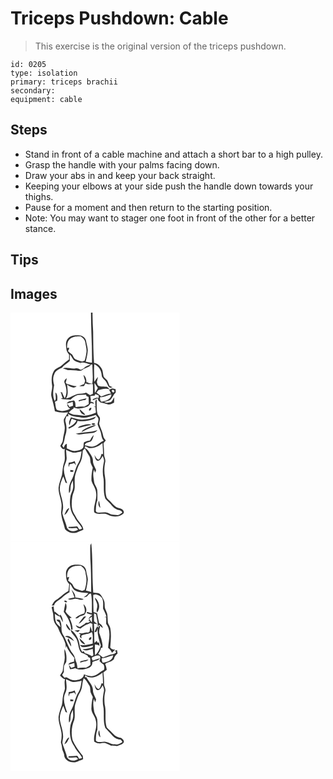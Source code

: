 # Triceps Pushdown: Cable
> This exercise is the original version of the triceps pushdown.

``` 
id: 0205 
type: isolation 
primary: triceps brachii 
secondary:  
equipment: cable 
``` 

## Steps

 - Stand in front of a cable machine and attach a short bar to a high pulley.
 - Grasp the handle with your palms facing down.
 - Draw your abs in and keep your back straight.
 - Keeping your elbows at your side push the handle down towards your thighs.
 - Pause for a moment and then return to the starting position.
 - Note: You may want to stager one foot in front of the other for a better stance.

## Tips


## Images

<svg width="203pt" height="275pt" viewBox="0 0 203 275" xmlns="http://www.w3.org/2000/svg">
  <g fill="#FFF">
    <path d="M0 0h96.56c0 20.04 1.58 40.05 1.19 60.1-2.51-.27-5-.69-7.47-1.2 1.16-4.56 2.23-9.18 2.5-13.89-.22-3.75-1.5-7.33-2.09-11.02-.59-3.66-4.06-6.4-7.67-6.62-4.82-.49-10.58-.44-13.96 3.62-3.38 3.51-2.58 8.74-1.96 13.12.19 2.45 1.87 4.35 3.23 6.25-.05 1.98-.09 3.96-.11 5.94-3.11 2.14-5.89 4.7-8.8 7.1-2.88 2.54-7.11 3.28-9.3 6.62-3.14 5.05-3.13 11.29-2.23 16.98.8 4.78-2.08 9.45-.64 14.17 1.5 5.67 3.06 11.33 4.02 17.13 5.16 1.62 10.54 2.02 15.89 1.33-1.52 2.92-3.63 5.47-5.14 8.39-.44 3.05.85 5.99 1.05 9.01.47 5.47-1.94 10.62-2.22 16.03-.09 2.66-2.08 4.61-3.12 6.91 1.15 1.88 2.78 4.87 5.43 3.52-.94 5.61 1.22 11.44-1 16.85-1.66 4.72-1.6 9.76-2.4 14.64-1.36 5.09-3.67 9.97-4.08 15.28-.22 6.44 2.73 12.4 3.46 18.71.56 3.53-.16 7.08-.39 10.61.2 6.96 3.13 13.34 4.63 20.04 4.02 5.11 11.78 6.17 17.26 2.84 1.64-.64 3.26-1.33 4.85-2.09-.69-5.93-5.96-9.43-8.54-14.42-1.65-3.11-3.98-5.95-4.74-9.46-1.22-5.12-.77-10.45-.03-15.6.54-3.74 2.84-7.04 2.88-10.87.24-5.69-.8-11.55 1.2-17.03 1.5-4.3 2.69-8.77 5.15-12.65 2.62-4.38 2.93-9.61 3.28-14.57.84-.93 1.68-1.85 2.52-2.77 1.51 3.01 3.25 5.89 5.06 8.73 1.83 2.64 1.25 6.02 2.04 8.99.63 1.85 1.6 3.57 2.45 5.33-1.12 5.17-1.89 10.47-1.55 15.77 1.29 4.56 4.65 8.3 5.31 13.09 1.99 8.4-3.43 16.29-2.07 24.74 5.01 3.99 11.54-.29 16.69 3.08 5.71 2.8 13.2 2.97 18.15-1.45 2.42-2.84-1.63-6.25-4.45-6.56-5.55-.71-8.45-5.9-12.29-9.29-1.32-1.34-3.22-2.42-3.48-4.46-2.13-7.78-.15-15.95-1.64-23.82-1.22-5.99-.92-12.23.32-18.19.55-3.02-1.44-5.73-1.45-8.72-.01-4.49-.23-8.97-.68-13.43.9-1.18 1.81-2.35 2.74-3.5-1.34-1.64-2.93-3.27-3.15-5.49-.77-5.01-3.38-9.43-4.79-14.24.1-2.54 1.41-5.03.77-7.59-.75-1.55-1.92-2.84-2.73-4.35-1.53-5.7-.88-11.67-1.04-17.51-2.92 2-1.11 5.78-1.48 8.65l-2.31.24c.56.06 1.69.2 2.25.26.19 2.26.4 4.53.61 6.79-4.22 2.09-8.84 3.19-13.48 3.78-3.72-.08-7.35-1.2-11.08-1.22-2.95.09-5.6-1.27-8.04-2.77 1.8-1.79 3.69-3.59 5.88-4.89v-1.43c5.15 2.85 11.03 1.26 16.21-.57 2.06-.83 3.11-2.95 4.46-4.57l3.64.84c-.06-.28-.19-.84-.26-1.12-1.18-.96-2.76-1.06-4.17-1.48 1.89-1.73.12-4.33.16-6.47 1.73-.34 3.5-.51 5.26-.66.15-.45.46-1.36.61-1.82 1.35.49 2.69.98 4.03 1.5.04.8.13 2.4.17 3.2-.66-.11-2-.33-2.66-.45-1.42.61-2.85 1.19-4.29 1.74-.09.4-.26 1.2-.35 1.6 1.97-.82 3.97-1.55 5.89-2.47.32.92.65 1.83 1.05 2.73.83.77 1.65 1.56 2.47 2.35 2.95.48 5.82 1.35 8.7 2.12 2.74.85 5.21-1.13 7.63-2.08.08-2.12.14-4.24.15-6.36-1.59 2.09-2.23 5.65-5.34 6-2.2.33-4.81 1.46-6.6-.41 2.38-.84 5.01-1.08 7.2-2.4 2.75-2.56 3.69-6.47 6.55-8.97-.02-1.29-.06-2.58-.09-3.87-1.86-.29-3.87-1.56-5.65-.45-.74.43-1.46.87-2.18 1.32.81 1.41 1.59 2.83 2.34 4.27-4.22.04-7.99 2.04-11.81 3.57-1.8-1.66-3.73-3.17-5.75-4.54.8-1.01 1.6-2.03 2.4-3.04 4.35-1.45 9.03-2.71 13.52-.9-1.02-1.07-1.96-2.22-3.12-3.14-3.57-.46-7.35.26-10.7-1.41-1.02-1.21-1.15-2.86-1.65-4.3.61-2.01 1.05-4.07 1.39-6.14-1.57 1.86-2.98 3.85-4.42 5.82-.09-7.03-.56-14.07 0-21.09 5.27 2.22 8.56 7.5 8.85 13.13.1 4.16 4.68 5.75 6.04 9.33 1.27 2.01 1.83 5.31 4.52 5.79.63-.12 1.89-.37 2.53-.5-1.22-.57-2.44-1.13-3.67-1.67-.64-1.64-1.21-3.31-1.89-4.94-.87-2.57-3.53-3.78-5.03-5.9-1.26-3.79-.76-8.25-3.57-11.43-1.79-2.89-4.64-4.83-8.04-5.3-.96-12.44-.93-24.93-1.11-37.4-.39-7.66-.89-15.33-.73-23H203v275H0V0m94.37 117.58c1.54.51 3.12-2 2.58-3.33-1.59-.61-3.55 1.92-2.58 3.33m-11.46-1.97c.31 3.52 3.2 7.17 6.99 7.03-1.98-2.65-4.69-4.67-6.99-7.03z"/>
    <path d="M71.51 31.57c3.52-3.08 8.45-3.1 12.86-2.98 2.18 1.82 4.78 3.65 5.25 6.68.65 4.21 2.13 8.42 1.45 12.73-.44 3.21-1.05 6.43-2.12 9.5-.75.32-2.23.96-2.98 1.28-2.86-.96-5.8-1.76-8.49-3.17-1.79-1.33-2.32-3.64-3.56-5.39-1.58-1.34-3.32-2.49-4.85-3.9.06-1.33 2-3.1.93-4.27-.53.11-1.59.33-2.11.44-.02-3.86.33-8.34 3.62-10.92z"/>
    <path d="M71.24 50.3c1.97 1.97 2.94 4.63 4.67 6.77 2.22 1.77 5.07 2.51 7.74 3.31.27.83.55 1.66.83 2.48l-.68-2.64c4.35-1.47 8.42 1.1 12.53 2.12-2.58 1.06-5.49 1.62-7.57 3.61-1.3 1.22-2.87 2.09-4.52 2.75-1.87-1.24-4-2.43-6.32-1.82-5.04 1.14-10.19-1.99-15.11.02 2.01.63 4.02 1.28 5.96 2.12 4.45.51 9.02-.21 13.38.97 1.25-.35 2.69-.27 3.8-1.02 3.33-2.95 8.42-2.86 10.99-6.86l1.23.28c.11 7.63 1.23 15.38-.03 22.95-2.08-.19-4.13-.63-6.05-1.48l1.81-1.26-2.77 1.2c.1-3.27-.67-7.15-3.63-9.04.49 2.45 1.3 4.82 2.04 7.2-.4 1.27-.79 2.54-1.16 3.81-1.98.79-4.06 1.41-5.82 2.64 1.88 0 3.75-.19 5.62-.37.64-1.07 1.26-2.16 1.86-3.26 2.53 1.84 5.84.81 8.73 1.04.31 3.89.2 7.79.09 11.69-1.15.5-2.29 1.01-3.42 1.53-1.61-.9-3.2-1.84-4.66-2.96-3.07 1.42-6.46 1.08-9.73 1.35-5.08 1.2-9.29 4.68-14.48 5.59 3.4-5.04 1.75-11.1 1.35-16.68 3.09 2.51 7.93 5.5 11.45 2.04-4.2-.06-7.85-2.29-11.92-2.9-.31-.38-.93-1.14-1.25-1.52.6-1.67 1.06-3.38 1.34-5.13-1.63 1.11-3.48 2.79-2.84 4.97 2.49 5.86 3.85 13.29.3 18.98-1.15-2.41-2.21-4.87-3.25-7.33l-2.67.52 1.59.21a37.79 37.79 0 0 0 2 6.41c-.84.24-1.69.49-2.53.74 3.96.85 8.01.86 12.03 1.06 2.51-2.32 5.27-4.63 8.66-5.48 3.28-.26 6.58-.08 9.86-.4.11.4.34 1.21.45 1.62.64.26 1.91.78 2.54 1.04.26 2.85.07 5.72.23 8.58-1.75 1.17-3.6 2.18-5.43 3.21-3.43-.35-6.86-.21-10.22.55-.62-2.68.26-6.35-2.2-8.19-2.98.79-7.13.6-8.68 3.82 2.5-.46 4.91-1.26 7.29-2.11.13 1.55.25 3.1.35 4.65-1.44.51-2.87 1.03-4.31 1.53-.74-1.35-1.51-2.68-2.64-3.74-.02 2.57 1.12 4.68 3.53 5.73-4.75 3.24-11.16 3.83-16.25 1.31-1.49-2.95-1.3-6.48-2.01-9.66.9-.49 1.82-.93 2.75-1.36.19-3.34.63-7.06-2.04-9.6-.36 3.46 1.37 7.07-.9 10.18-3.11-5.91-1.82-12.8-.81-19.07-1.05-4.25-1.87-8.82.15-12.96 1.19-4.31 5.55-6.18 9.23-7.89 2.62-3.31 6.44-5.27 9.44-8.17.03-2.56.01-5.12.08-7.68m10.56 54.83l.24 1.47c2.57-.88 5.21-1.6 7.95-1.73.33-.51 1-1.53 1.34-2.05-3.17.78-6.39 1.39-9.53 2.31zM100.88 84.39c1.29 2.02 2.53 4.08 3.95 6.02-1.06 2.05-2.24 4.05-3.57 5.94-.15-3.98-.65-7.96-.38-11.96zM106.25 90.32c.56.54.56.54 0 0zM121.85 93.02c1.4-1.22 3.81 1.11 2.4 2.49-1.38 1.05-3.38-1.19-2.4-2.49zM107.58 101.37c4.8.08 9.07-2.28 13.62-3.38-.59 6.28-7.2 8.27-12.46 8.88-1.01-1.69-1.57-3.53-1.16-5.5zM69.02 121.33c3.97 3.16 8.93 3.67 13.79 4.03 6.59 2.15 13.17-.64 19.46-2.49 1.05 1.39 2.4 2.61 3.16 4.21.47 2.34-.74 4.61-.92 6.94.75 2.57 2.06 4.96 3.04 7.46 1.88 3.93 1.13 8.86 4.39 12.15-4.07 1.54-6.83 5.26-11.01 6.59-3.91 1.78-8.04-.45-11.97-.95 1.06-3.47 4.8-3.56 7.63-4.67 1.83-2.19 2.7-5.01 3.3-7.76-1.92 1.81-3.26 4.1-4.38 6.47-2.43.51-4.9 1-7.09 2.19-1.2 2.14-.11 5.06-1.61 7.14-2.3 2.29-5.7 2.86-8.78 3.33-3.78.5-7.11-1.68-10.46-3.04.04-1.81.06-3.61.06-5.41-2.47.21-2.77 2.92-3.89 4.6-.58-.83-1.15-1.65-1.72-2.48 2.58-3.55 2.7-7.98 3.67-12.08 2.18-5.26 1.81-11.25.26-16.63-.74-2.28.61-4.47 1.2-6.61.6-.01 1.79-.05 2.39-.06l-.52-2.93M85 128.47c-4.3-.15-8.32-1.78-12.44-2.81-1.35 2.98-3.46 6.29-1.63 9.54.59-2.72 1.38-5.4 2.52-7.94 1.92.68 3.84 1.38 5.71 2.18-1.92 4.15-5.82 6.53-9.76 8.44.17.34.52 1.01.69 1.35 4.22-2.07 9.26-4.21 10.32-9.36 6.54 1.03 13.32.4 19.46-2.1 1.29-.61 1.91-2 2.83-2.99-5.53 2.49-11.62 3.91-17.7 3.69m12.32 4.83c.07 1.85 3.76 1.85 4.35.36-1.09-.99-3.09-1.06-4.35-.36m-7.88 1.24c-3.02.94-6.54 1.28-8.68 3.89 5.49-1.01 10.79-2.87 16.34-3.62-2.37-1.38-5.16-1.03-7.66-.27m1.31 4.23c-2.18 1.12-4.56 2.28-5.64 4.64 3.01-1.38 5.79-3.24 8.92-4.36 2.92-1.29 6.21-1.97 8.61-4.21-4.19.49-8.12 2.12-11.89 3.93m-12.52 6.61c4.42 2.07 9.13-.43 13.71-.29 4.32-.32 9.62-.02 12.4-4.01-8.43 2.89-17.49 2.33-26.11 4.3z"/>
    <path d="M94.46 162.49c5.88.94 11.55-2.16 15.94-5.83.39 4.38.59 8.77.66 13.17-.45-.06-1.36-.19-1.81-.25-.8 2.38-1.2 5.27-3.38 6.84-2.75-.64-3.78-3.51-5.09-5.65.62 2.43.81 5.66 3.35 6.96 3.52.49 4.95-3.33 6.5-5.72.76 2.23 2.08 4.52 1.5 6.96-1.54 6.82-2.02 14.02-.37 20.86.63 7.79-.71 15.81 2 23.34 1.81 2.24 4.08 4.04 5.93 6.24 2.34 2.59 4.55 5.67 8.02 6.77 2.37.87 5.79.7 6.47 3.77-2.17 1.43-4.43 3.58-7.26 2.95-2.83-.35-5.85-.08-8.37-1.67-3.8-2.47-8.39-1.11-12.6-1.24-1.73.24-4.01-.9-3.54-2.96.26-3.97.2-8.12 1.87-11.81-.05-4.12.24-8.24-.2-12.34-.43-3.57-3.32-6.29-3.74-9.85-.6-4.83-2.03-9.86.03-14.55l1.04 3.77c.34-.81 1-2.41 1.33-3.22-1.21-3.7-3.86-6.99-3.77-11.06.12-4.23-2.73-7.55-4.8-10.95-1.2-2.11-3.1-3.65-5.2-4.8.52-4.09 3.51.08 5.49.27m11.72 63.17c-1.27 3.07-.97 6.49 1.63 8.78-.46-2.94-.93-5.89-1.63-8.78zM66.65 164.68c2.77 1.01 5.32 2.67 8.23 3.28 3.53.29 6.98-.78 10.39-1.52-.56 4.58-1.12 9.37-3.47 13.45-4.4 6.66-4.9 15.03-8.98 21.86-2.42 4.51-3.25 9.79-2.52 14.84 1.93-1.68 1.54-4.39 1.76-6.68-.02-3.05 1.38-5.84 2.75-8.48.21 2.84.62 5.7.34 8.55-.32 3.54-2.45 6.56-3.17 9.99-1.46 8.64-.73 18.18 4.7 25.39 2.1 5.19 6.84 8.56 9.18 13.59-.95.91-2.29.94-3.49 1.22-.81-1.23-1.32-2.71-2.47-3.66-3.32.23-6.63.58-9.96.49-.16.37-.47 1.11-.62 1.48 3.31.36 6.6.31 9.9-.11l1.91 1.91c-3.91 3.31-10.66 2.67-13.27-1.9-1.2-6.03-4.25-11.48-5.63-17.47.15-2.62 1.05-5.17.9-7.82.06-7.24-3.28-13.91-4.02-21.03.05-5.43 1.97-10.7 4.24-15.57.98 2.5 1.88 5.02 2.73 7.57.47.17 1.41.5 1.88.67-1.74-5.46-3.82-10.95-3.93-16.74.1-5.2 4.12-9.6 3.25-14.88-.18-2.81-.44-5.62-.63-8.43m3.28 15.27c-.28 1.79-.47 3.62 0 5.41.28-.86.82-2.57 1.1-3.43 1.83-.45 3.65-.91 5.46-1.44.56.75 1.67 2.26 2.23 3.01-.52-1.82-1.11-3.6-1.73-5.38-2.22 1.07-4.6 1.66-7.06 1.83m1.86 11.1c.83-.01 2.5-.04 3.34-.05.12-.39.35-1.15.47-1.53-1.29-.19-2.58-.38-3.86-.56.04.71.05 1.43.05 2.14m-7.12 51.7c3.4-1.56 4.46-5.28 6.07-8.31-3.62 1.06-4.59 5.29-6.07 8.31z"/>
  </g>
  <g fill="#333">
    <path d="M96.56 0h1.9c-.16 7.67.34 15.34.73 23 .18 12.47.15 24.96 1.11 37.4 3.4.47 6.25 2.41 8.04 5.3 2.81 3.18 2.31 7.64 3.57 11.43 1.5 2.12 4.16 3.33 5.03 5.9.68 1.63 1.25 3.3 1.89 4.94 1.23.54 2.45 1.1 3.67 1.67-.64.13-1.9.38-2.53.5-2.69-.48-3.25-3.78-4.52-5.79-1.36-3.58-5.94-5.17-6.04-9.33-.29-5.63-3.58-10.91-8.85-13.13-.56 7.02-.09 14.06 0 21.09 1.44-1.97 2.85-3.96 4.42-5.82-.34 2.07-.78 4.13-1.39 6.14.5 1.44.63 3.09 1.65 4.3 3.35 1.67 7.13.95 10.7 1.41 1.16.92 2.1 2.07 3.12 3.14-4.49-1.81-9.17-.55-13.52.9-.8 1.01-1.6 2.03-2.4 3.04 2.02 1.37 3.95 2.88 5.75 4.54 3.82-1.53 7.59-3.53 11.81-3.57-.75-1.44-1.53-2.86-2.34-4.27.72-.45 1.44-.89 2.18-1.32 1.78-1.11 3.79.16 5.65.45.03 1.29.07 2.58.09 3.87-2.86 2.5-3.8 6.41-6.55 8.97-2.19 1.32-4.82 1.56-7.2 2.4 1.79 1.87 4.4.74 6.6.41 3.11-.35 3.75-3.91 5.34-6-.01 2.12-.07 4.24-.15 6.36-2.42.95-4.89 2.93-7.63 2.08-2.88-.77-5.75-1.64-8.7-2.12a181.2 181.2 0 0 0-2.47-2.35c-.4-.9-.73-1.81-1.05-2.73-1.92.92-3.92 1.65-5.89 2.47.09-.4.26-1.2.35-1.6 1.44-.55 2.87-1.13 4.29-1.74.66.12 2 .34 2.66.45-.04-.8-.13-2.4-.17-3.2-1.34-.52-2.68-1.01-4.03-1.5-.15.46-.46 1.37-.61 1.82-1.76.15-3.53.32-5.26.66-.04 2.14 1.73 4.74-.16 6.47 1.41.42 2.99.52 4.17 1.48.07.28.2.84.26 1.12l-3.64-.84c-1.35 1.62-2.4 3.74-4.46 4.57-5.18 1.83-11.06 3.42-16.21.57v1.43c-2.19 1.3-4.08 3.1-5.88 4.89 2.44 1.5 5.09 2.86 8.04 2.77 3.73.02 7.36 1.14 11.08 1.22 4.64-.59 9.26-1.69 13.48-3.78-.21-2.26-.42-4.53-.61-6.79-.56-.06-1.69-.2-2.25-.26l2.31-.24c.37-2.87-1.44-6.65 1.48-8.65.16 5.84-.49 11.81 1.04 17.51.81 1.51 1.98 2.8 2.73 4.35.64 2.56-.67 5.05-.77 7.59 1.41 4.81 4.02 9.23 4.79 14.24.22 2.22 1.81 3.85 3.15 5.49-.93 1.15-1.84 2.32-2.74 3.5.45 4.46.67 8.94.68 13.43.01 2.99 2 5.7 1.45 8.72-1.24 5.96-1.54 12.2-.32 18.19 1.49 7.87-.49 16.04 1.64 23.82.26 2.04 2.16 3.12 3.48 4.46 3.84 3.39 6.74 8.58 12.29 9.29 2.82.31 6.87 3.72 4.45 6.56-4.95 4.42-12.44 4.25-18.15 1.45-5.15-3.37-11.68.91-16.69-3.08-1.36-8.45 4.06-16.34 2.07-24.74-.66-4.79-4.02-8.53-5.31-13.09-.34-5.3.43-10.6 1.55-15.77-.85-1.76-1.82-3.48-2.45-5.33-.79-2.97-.21-6.35-2.04-8.99-1.81-2.84-3.55-5.72-5.06-8.73-.84.92-1.68 1.84-2.52 2.77-.35 4.96-.66 10.19-3.28 14.57-2.46 3.88-3.65 8.35-5.15 12.65-2 5.48-.96 11.34-1.2 17.03-.04 3.83-2.34 7.13-2.88 10.87-.74 5.15-1.19 10.48.03 15.6.76 3.51 3.09 6.35 4.74 9.46 2.58 4.99 7.85 8.49 8.54 14.42-1.59.76-3.21 1.45-4.85 2.09-5.48 3.33-13.24 2.27-17.26-2.84-1.5-6.7-4.43-13.08-4.63-20.04.23-3.53.95-7.08.39-10.61-.73-6.31-3.68-12.27-3.46-18.71.41-5.31 2.72-10.19 4.08-15.28.8-4.88.74-9.92 2.4-14.64 2.22-5.41.06-11.24 1-16.85-2.65 1.35-4.28-1.64-5.43-3.52 1.04-2.3 3.03-4.25 3.12-6.91.28-5.41 2.69-10.56 2.22-16.03-.2-3.02-1.49-5.96-1.05-9.01 1.51-2.92 3.62-5.47 5.14-8.39-5.35.69-10.73.29-15.89-1.33-.96-5.8-2.52-11.46-4.02-17.13-1.44-4.72 1.44-9.39.64-14.17-.9-5.69-.91-11.93 2.23-16.98 2.19-3.34 6.42-4.08 9.3-6.62 2.91-2.4 5.69-4.96 8.8-7.1.02-1.98.06-3.96.11-5.94-1.36-1.9-3.04-3.8-3.23-6.25-.62-4.38-1.42-9.61 1.96-13.12 3.38-4.06 9.14-4.11 13.96-3.62 3.61.22 7.08 2.96 7.67 6.62.59 3.69 1.87 7.27 2.09 11.02-.27 4.71-1.34 9.33-2.5 13.89 2.47.51 4.96.93 7.47 1.2.39-20.05-1.19-40.06-1.19-60.1M71.51 31.57c-3.29 2.58-3.64 7.06-3.62 10.92.52-.11 1.58-.33 2.11-.44 1.07 1.17-.87 2.94-.93 4.27 1.53 1.41 3.27 2.56 4.85 3.9 1.24 1.75 1.77 4.06 3.56 5.39 2.69 1.41 5.63 2.21 8.49 3.17.75-.32 2.23-.96 2.98-1.28 1.07-3.07 1.68-6.29 2.12-9.5.68-4.31-.8-8.52-1.45-12.73-.47-3.03-3.07-4.86-5.25-6.68-4.41-.12-9.34-.1-12.86 2.98m-.27 18.73c-.07 2.56-.05 5.12-.08 7.68-3 2.9-6.82 4.86-9.44 8.17-3.68 1.71-8.04 3.58-9.23 7.89-2.02 4.14-1.2 8.71-.15 12.96-1.01 6.27-2.3 13.16.81 19.07 2.27-3.11.54-6.72.9-10.18 2.67 2.54 2.23 6.26 2.04 9.6-.93.43-1.85.87-2.75 1.36.71 3.18.52 6.71 2.01 9.66 5.09 2.52 11.5 1.93 16.25-1.31-2.41-1.05-3.55-3.16-3.53-5.73 1.13 1.06 1.9 2.39 2.64 3.74 1.44-.5 2.87-1.02 4.31-1.53-.1-1.55-.22-3.1-.35-4.65-2.38.85-4.79 1.65-7.29 2.11 1.55-3.22 5.7-3.03 8.68-3.82 2.46 1.84 1.58 5.51 2.2 8.19 3.36-.76 6.79-.9 10.22-.55 1.83-1.03 3.68-2.04 5.43-3.21-.16-2.86.03-5.73-.23-8.58-.63-.26-1.9-.78-2.54-1.04-.11-.41-.34-1.22-.45-1.62-3.28.32-6.58.14-9.86.4-3.39.85-6.15 3.16-8.66 5.48-4.02-.2-8.07-.21-12.03-1.06.84-.25 1.69-.5 2.53-.74a37.79 37.79 0 0 1-2-6.41l-1.59-.21 2.67-.52c1.04 2.46 2.1 4.92 3.25 7.33 3.55-5.69 2.19-13.12-.3-18.98-.64-2.18 1.21-3.86 2.84-4.97-.28 1.75-.74 3.46-1.34 5.13.32.38.94 1.14 1.25 1.52 4.07.61 7.72 2.84 11.92 2.9-3.52 3.46-8.36.47-11.45-2.04.4 5.58 2.05 11.64-1.35 16.68 5.19-.91 9.4-4.39 14.48-5.59 3.27-.27 6.66.07 9.73-1.35 1.46 1.12 3.05 2.06 4.66 2.96 1.13-.52 2.27-1.03 3.42-1.53.11-3.9.22-7.8-.09-11.69-2.89-.23-6.2.8-8.73-1.04-.6 1.1-1.22 2.19-1.86 3.26-1.87.18-3.74.37-5.62.37 1.76-1.23 3.84-1.85 5.82-2.64.37-1.27.76-2.54 1.16-3.81-.74-2.38-1.55-4.75-2.04-7.2 2.96 1.89 3.73 5.77 3.63 9.04l2.77-1.2-1.81 1.26c1.92.85 3.97 1.29 6.05 1.48 1.26-7.57.14-15.32.03-22.95l-1.23-.28c-2.57 4-7.66 3.91-10.99 6.86-1.11.75-2.55.67-3.8 1.02-4.36-1.18-8.93-.46-13.38-.97-1.94-.84-3.95-1.49-5.96-2.12 4.92-2.01 10.07 1.12 15.11-.02 2.32-.61 4.45.58 6.32 1.82 1.65-.66 3.22-1.53 4.52-2.75 2.08-1.99 4.99-2.55 7.57-3.61-4.11-1.02-8.18-3.59-12.53-2.12l.68 2.64c-.28-.82-.56-1.65-.83-2.48-2.67-.8-5.52-1.54-7.74-3.31-1.73-2.14-2.7-4.8-4.67-6.77m29.64 34.09c-.27 4 .23 7.98.38 11.96 1.33-1.89 2.51-3.89 3.57-5.94-1.42-1.94-2.66-4-3.95-6.02m5.37 5.93c.56.54.56.54 0 0m15.6 2.7c-.98 1.3 1.02 3.54 2.4 2.49 1.41-1.38-1-3.71-2.4-2.49m-14.27 8.35c-.41 1.97.15 3.81 1.16 5.5 5.26-.61 11.87-2.6 12.46-8.88-4.55 1.1-8.82 3.46-13.62 3.38m-38.56 19.96l.52 2.93c-.6.01-1.79.05-2.39.06-.59 2.14-1.94 4.33-1.2 6.61 1.55 5.38 1.92 11.37-.26 16.63-.97 4.1-1.09 8.53-3.67 12.08.57.83 1.14 1.65 1.72 2.48 1.12-1.68 1.42-4.39 3.89-4.6 0 1.8-.02 3.6-.06 5.41 3.35 1.36 6.68 3.54 10.46 3.04 3.08-.47 6.48-1.04 8.78-3.33 1.5-2.08.41-5 1.61-7.14 2.19-1.19 4.66-1.68 7.09-2.19 1.12-2.37 2.46-4.66 4.38-6.47-.6 2.75-1.47 5.57-3.3 7.76-2.83 1.11-6.57 1.2-7.63 4.67 3.93.5 8.06 2.73 11.97.95 4.18-1.33 6.94-5.05 11.01-6.59-3.26-3.29-2.51-8.22-4.39-12.15-.98-2.5-2.29-4.89-3.04-7.46.18-2.33 1.39-4.6.92-6.94-.76-1.6-2.11-2.82-3.16-4.21-6.29 1.85-12.87 4.64-19.46 2.49-4.86-.36-9.82-.87-13.79-4.03m25.44 41.16c-1.98-.19-4.97-4.36-5.49-.27 2.1 1.15 4 2.69 5.2 4.8 2.07 3.4 4.92 6.72 4.8 10.95-.09 4.07 2.56 7.36 3.77 11.06-.33.81-.99 2.41-1.33 3.22l-1.04-3.77c-2.06 4.69-.63 9.72-.03 14.55.42 3.56 3.31 6.28 3.74 9.85.44 4.1.15 8.22.2 12.34-1.67 3.69-1.61 7.84-1.87 11.81-.47 2.06 1.81 3.2 3.54 2.96 4.21.13 8.8-1.23 12.6 1.24 2.52 1.59 5.54 1.32 8.37 1.67 2.83.63 5.09-1.52 7.26-2.95-.68-3.07-4.1-2.9-6.47-3.77-3.47-1.1-5.68-4.18-8.02-6.77-1.85-2.2-4.12-4-5.93-6.24-2.71-7.53-1.37-15.55-2-23.34-1.65-6.84-1.17-14.04.37-20.86.58-2.44-.74-4.73-1.5-6.96-1.55 2.39-2.98 6.21-6.5 5.72-2.54-1.3-2.73-4.53-3.35-6.96 1.31 2.14 2.34 5.01 5.09 5.65 2.18-1.57 2.58-4.46 3.38-6.84.45.06 1.36.19 1.81.25-.07-4.4-.27-8.79-.66-13.17-4.39 3.67-10.06 6.77-15.94 5.83m-27.81 2.19c.19 2.81.45 5.62.63 8.43.87 5.28-3.15 9.68-3.25 14.88.11 5.79 2.19 11.28 3.93 16.74-.47-.17-1.41-.5-1.88-.67-.85-2.55-1.75-5.07-2.73-7.57-2.27 4.87-4.19 10.14-4.24 15.57.74 7.12 4.08 13.79 4.02 21.03.15 2.65-.75 5.2-.9 7.82 1.38 5.99 4.43 11.44 5.63 17.47 2.61 4.57 9.36 5.21 13.27 1.9l-1.91-1.91c-3.3.42-6.59.47-9.9.11.15-.37.46-1.11.62-1.48 3.33.09 6.64-.26 9.96-.49 1.15.95 1.66 2.43 2.47 3.66 1.2-.28 2.54-.31 3.49-1.22-2.34-5.03-7.08-8.4-9.18-13.59-5.43-7.21-6.16-16.75-4.7-25.39.72-3.43 2.85-6.45 3.17-9.99.28-2.85-.13-5.71-.34-8.55-1.37 2.64-2.77 5.43-2.75 8.48-.22 2.29.17 5-1.76 6.68-.73-5.05.1-10.33 2.52-14.84 4.08-6.83 4.58-15.2 8.98-21.86 2.35-4.08 2.91-8.87 3.47-13.45-3.41.74-6.86 1.81-10.39 1.52-2.91-.61-5.46-2.27-8.23-3.28z"/>
    <path d="M81.8 105.13c3.14-.92 6.36-1.53 9.53-2.31-.34.52-1.01 1.54-1.34 2.05-2.74.13-5.38.85-7.95 1.73l-.24-1.47zM94.37 117.58c-.97-1.41.99-3.94 2.58-3.33.54 1.33-1.04 3.84-2.58 3.33zM82.91 115.61c2.3 2.36 5.01 4.38 6.99 7.03-3.79.14-6.68-3.51-6.99-7.03zM85 128.47c6.08.22 12.17-1.2 17.7-3.69-.92.99-1.54 2.38-2.83 2.99-6.14 2.5-12.92 3.13-19.46 2.1-1.06 5.15-6.1 7.29-10.32 9.36-.17-.34-.52-1.01-.69-1.35 3.94-1.91 7.84-4.29 9.76-8.44-1.87-.8-3.79-1.5-5.71-2.18-1.14 2.54-1.93 5.22-2.52 7.94-1.83-3.25.28-6.56 1.63-9.54 4.12 1.03 8.14 2.66 12.44 2.81zM97.32 133.3c1.26-.7 3.26-.63 4.35.36-.59 1.49-4.28 1.49-4.35-.36zM89.44 134.54c2.5-.76 5.29-1.11 7.66.27-5.55.75-10.85 2.61-16.34 3.62 2.14-2.61 5.66-2.95 8.68-3.89zM90.75 138.77c3.77-1.81 7.7-3.44 11.89-3.93-2.4 2.24-5.69 2.92-8.61 4.21-3.13 1.12-5.91 2.98-8.92 4.36 1.08-2.36 3.46-3.52 5.64-4.64zM78.23 145.38c8.62-1.97 17.68-1.41 26.11-4.3-2.78 3.99-8.08 3.69-12.4 4.01-4.58-.14-9.29 2.36-13.71.29zM69.93 179.95c2.46-.17 4.84-.76 7.06-1.83.62 1.78 1.21 3.56 1.73 5.38-.56-.75-1.67-2.26-2.23-3.01-1.81.53-3.63.99-5.46 1.44-.28.86-.82 2.57-1.1 3.43-.47-1.79-.28-3.62 0-5.41zM71.79 191.05c0-.71-.01-1.43-.05-2.14 1.28.18 2.57.37 3.86.56-.12.38-.35 1.14-.47 1.53-.84.01-2.51.04-3.34.05zM106.18 225.66c.7 2.89 1.17 5.84 1.63 8.78-2.6-2.29-2.9-5.71-1.63-8.78zM64.67 242.75c1.48-3.02 2.45-7.25 6.07-8.31-1.61 3.03-2.67 6.75-6.07 8.31z"/>
  </g>
</svg>

<svg width="203pt" height="275pt" viewBox="0 0 203 275" xmlns="http://www.w3.org/2000/svg">
  <g fill="#FFF">
    <path d="M0 0h203v275H0V0m95.76 3.87c-.25 5.37.03 10.75.05 16.13.95 13.29.88 26.62 1.01 39.94-2.11-.52-4.2-1.11-6.32-1.59 1.01-4.4 1.94-8.84 2.34-13.34-.16-3.46-1.58-6.71-1.96-10.14-.26-4.03-3.93-7.32-7.89-7.5-2.62-.23-5.29-.35-7.89.17-4.48.75-8.39 4.8-8.52 9.43.05 4.72-.04 10.08 3.91 13.42-.29 2.81-.63 5.61-1.05 8.41-5.59 2.68-9.55 7.57-14.78 10.77-2.58 1.5-3.73 4.29-5.19 6.74.96-.04 1.93-.07 2.89-.1.71-4.55 5.9-6.1 8.92-8.95 2.82-2.86 6.17-5.04 9.6-7.08-.27-3.31.11-6.61.52-9.88 2.34 2.5 3.07 6.54 6.43 8 4.75 2.74 10.41 2.02 15.6 3.11-1.46 2.13-3.48 3.7-5.72 4.93 1.32-.24 2.62-.54 3.9-.9 1.66-1.26 2.52-4 5.07-3.39 1.44 7.69.83 15.64.96 23.44-1.89-.51-3.76-1.08-5.61-1.73l-.64 1.65c2.02.82 4.09 1.51 6.26 1.75.04.18.11.53.14.71-2.09 1.01-3.45 2.85-4.35 4.98 1.4-1.18 2.83-2.33 4.28-3.45.07 2.39.08 4.79-.13 7.17-1.19-1.12-1.82-2.64-2.52-4.08-.51.57-1.03 1.15-1.53 1.74l1.89.51c-.87 2.56-3.37 2.06-5.33 2.4-.36.39-1.07 1.17-1.43 1.56-1.97.87-3.63 2.28-5.46 3.4-1.67-.7-3.23-1.62-4.86-2.4.78 2.74 3.33 3.65 5.83 4.15 1.86-1.93 4.29-3.04 6.51-4.46 1.77-.56 3.49-1.25 5.11-2.17.82.36 1.65.71 2.48 1.08.03 2.89.12 5.78.21 8.67l-.79.04a29.68 29.68 0 0 0-1.84-6.02c-.33 2.23-.61 4.48-.97 6.71-.46.28-1.4.82-1.87 1.1-3.41-.92-6.53 1.86-9.83.54-.31.12-.94.35-1.25.47.55.24 1.65.7 2.2.94-1.46 1.88-1.15 3.8 1.12 4.82.1-1.12-.87-2.97.54-3.62 3.74-1.99 8.35-1.1 11.75-3.98 2.07 4.32.79 9.3 1.14 13.91-5.09 1.12-10.21 2.65-15.47 1.69.53.57 1.6 1.7 2.14 2.26 4.74 1.33 9.29-1.14 13.9-1.76l-.83 2.28c-3.77 1.44-7.8 1.87-11.77 2.37 3.44 3.2 8.14.29 12.02-.51.22 2.49.48 4.99.75 7.49-.41.35-1.24 1.05-1.65 1.4-2.72-1.4-5.42-2.94-8.45-3.57-.5-.84-1.01-1.67-1.52-2.5-.42.22-1.25.67-1.67.89-1.56-2.43-2.91-5.07-3.16-8-.82-7.36-4.52-14.56-10.76-18.73.4 3.68 3.52 6.11 5.46 9.03 4.62 5.36 2.63 13.41 7.35 18.76 2.8.57 5.2 2.18 7.61 3.61.12.37.36 1.09.48 1.46.63.3 1.88.91 2.5 1.22.29 2.76.09 5.54.31 8.3-1.71 1.29-3.58 2.35-5.45 3.4-3.39-.36-6.78-.23-10.11.58-.32-2.95-.61-5.97-1.99-8.65-.81-3.06-1.49-6.3-3.52-8.83-5.7-6.97-7.39-16.19-12.26-23.66-2.51-4.82-.38-10.5-2.7-15.37-.43-2.32-3.14-1.96-4.81-1.6.68 1.48 2.14 2.16 3.42 2.97.57 1.91 1.12 3.82 1.59 5.76-2.02-1.7-4.51-3.17-5.47-5.77-1.27-3.29-1.21-6.85-1.4-10.31 1.71 1.69 3.76 2.9 6.15 3.31 1.1 2.35 2.29 4.67 3.48 6.98-.02-3.4-.94-6.67-3.09-9.34l-.62 1.46c-2.17-1.64-4.12-3.53-6.23-5.25-.07.37-.23 1.11-.31 1.48-.29-2.55-.57-5.09-.86-7.64-.6.33-1.79.98-2.39 1.3.51 2.6 1.23 5.16 1.81 7.74.44 3.39.07 6.98 1.51 10.17 1.21 2.93 3.97 4.91 4.92 7.98 1.27 3.84 3.33 7.32 5.47 10.73 1.79 4.66 5.09 9.36 1.74 14.42l2.43-4.48c1.96 5.46 5.78 9.76 9.44 14.13-.16 1.51-.31 3.03-.47 4.54-2.46.72-5.63.76-6.79 3.51 2.45-.47 4.83-1.24 7.19-2.05.14 1.52.29 3.05.41 4.57-1.39.51-2.79 1.02-4.19 1.51-.87-1.28-1.76-2.53-2.77-3.69.34 1.74.82 3.45 1.38 5.14 2.09.06 4.12-.38 6.03-1.21 5.43 3.13 11.7 1.35 17.17-.69 2.37-1.31 3.83-3.73 3.57-6.47 2.85-1.84 7.26-1.4 9-4.66-2.85.82-5.61 1.93-8.44 2.81-.59-1.26-1.85-2.57-.8-3.96 2.51-.91 5.06-2.61 7.81-2.22 3.21.85 1.66 4.49 1.06 6.71 1.46 1.52 2.88 3.17 4.85 4.05.92 2.11 1.41 4.45.29 6.6-4.26 1.79-7.29 5.69-11.82 6.91-4.07 1.45-8.19-.34-12.03-1.62-.32 3.87-3.61 6.09-7.21 6.59-4.8 1.67-9.62-.48-13.62-3.05-.7.09-2.09.28-2.79.38-.86-1.04-1.72-2.08-2.57-3.12.71-1.22 1.4-2.45 2.09-3.68.02-2.38-.08-4.77.15-7.14.62-1.81 1.96-3.27 2.74-5.02.58-5.21.34-10.6-2.06-15.38-.47 3.22.13 6.42.24 9.64.25 5.12-2.17 9.88-2.23 14.98.01 2.85-2.27 4.87-3.4 7.31 1.71 1.8 3.43 3.79 5.98 4.35-1.11 3.66-.17 7.46-.14 11.18-.46 3.12-1.95 5.99-2.35 9.13-.66 3.55-.56 7.19-1.33 10.71-1.54 4.52-3.27 9.05-3.92 13.8-.48 6.36 2.38 12.29 3.29 18.47.75 4.08.24 8.26-.55 12.29.66 2.26 1.33 4.53 1.4 6.9.09 2.86 2.03 5.21 2.52 7.98-.03 8.65 12.12 11.69 18.22 7.13 1.65-.34 3.21-.97 4.59-1.94l-.48-3.82c-4.56-5.86-9.18-11.79-12.12-18.67-2.07-8.04-1.29-16.82 1.96-24.45 1.57-6.37-.75-13.18 1.46-19.47 1.65-4.85 2.88-9.94 5.79-14.22 2.92-4.96 1.84-11.05 4.12-16.22 2.99 1.93 4.41 5.3 6.35 8.15 1.99 2.63 1.2 6.11 1.99 9.11.71 1.82 1.69 3.51 2.55 5.26-1 4.2-1.64 8.49-1.66 12.81-.76 5.71 4.47 9.82 5.2 15.26 2.57 8.64-3.41 16.8-1.83 25.49 1.48.74 2.92 1.62 4.55 2 2.94.53 5.88-.92 8.81-.27 2.41.8 4.62 2.09 6.93 3.12 2.41-.33 4.77.32 7.16.44 2.49-1.03 5.37-1.71 7.34-3.61 2.15-2.28-.64-4.76-2.47-6.12-3.56-.45-7.02-1.79-9.36-4.63-2.36-2.96-5.31-5.36-7.95-8.04-3.05-8.93-.15-18.55-2.51-27.6-.58-5.24-.54-10.67.79-15.8.87-3.19-1.86-5.91-1.54-9.08.14-4.53-.18-9.05-.79-13.53 1.38-.99 2.71-2.03 4.03-3.1-.3-2.4-.87-4.75-1.88-6.95 2.63-2.44 6.62-2.06 9.15-4.6l1.26-1.08c.45-2.86 2.18-5.13 4.44-6.84-.17-1.49-.38-2.96-.69-4.42-.92.41-1.83.84-2.73 1.28 3.98 1.66-.38 3.53-2.18 3.88-4.23.53-8 2.55-11.99 3.86-1.84-1.49-3.63-3.05-5.64-4.31 1.66-2.17 3.06-4.6 3.38-7.36 2.49 1.09 1.59-1.71 1.89-2.82-.58-5.19-2.27-10.17-4.09-15.04-.19-2.75.71-5.42 1.04-8.12l-1.76-.17c.03.58.09 1.74.13 2.32-.44-.43-1.31-1.29-1.74-1.72-1.28 2.14-2.54 4.33-3.18 6.77 3.27.71 2.72-2.92 3.72-4.65-.68 7.15 1.42 14.02 3.81 20.65-1.62 4.28-3.34 8.84-7.07 11.78-.25-4.3-.04-8.59-.05-12.89 2.05-.09 3.98.44 5.51 1.84-.2-1.53-.41-3.06-.62-4.59-1.72 1.69-2.42-.43-2.64-1.75-.94.88-1.89 1.75-2.84 2.62-.47-7.66 0-15.32-.59-22.98 1 .13 3.01.38 4.01.5-.95-.81-2.87-2.43-3.82-3.24-.27-3.27-.12-6.56-.02-9.83.85.44 1.68.9 2.51 1.37.36 4.83 2.4 9.44 1.72 14.35l1.96-1.84c1.26 1.48 2.64 2.9 4.38 3.83-.37-2.69-2.33-4.58-4.54-5.93-.74-3.96-1.76-7.86-2.43-11.84-1.44-.48-2.85-1-4.26-1.53-.23-6.84-.37-13.69-.36-20.53.62-.17 1.86-.5 2.48-.67 3.17.49 6.35 1.76 8.08 4.63 2.03 3.91 1.08 8.47 1.25 12.68 1.44 3.14 3.23 6.13 4.07 9.52-.68.1-2.05.31-2.73.41l2.4.32c0 2.65-.05 5.3-.04 7.95 6.53 8.2 3.04 19.29 2.34 28.75 2.11 1.5 3.45 3.73 4.75 5.9 1.27-1.37 2.59-2.71 3.93-4.01-2.55.66-4.68-.13-6.13-2.24.66-7.58 1.4-15.24.18-22.8-.42-2.44-2.07-4.37-2.89-6.64-.46-3.58-.27-7.22-.87-10.78-.63-2.62-2.1-4.95-2.87-7.52-.46-3 .26-6.22-1.13-9.03-1.31-2.85-2.9-5.66-5.16-7.86-2.34-1.15-5.1-.8-7.61-1.24-1.55-19.75-.42-39.64-2.38-59.36-.3.62-.9 1.84-1.2 2.46m-22.61 53.2c1.3 3.14 2.53 6.31 3.65 9.53-2.62.51-5.24 1.02-7.84 1.61 2.43 2.03 5.34.15 8.02-.04 3.69-.57 7.36 2.88 10.73.21-3.32-.7-6.61-1.61-10.01-1.88.31-3.8-2.5-6.6-4.55-9.43m28.07 9.65c.49 3.58 3.43 6.51 2.9 10.28.01 2.52-1.63 5.09-.15 7.49 4.45-5.51 2.52-13.55-2.75-17.77m-36.63 3.75c-.56 1.61 3.06 2.74 3.3.97-.64-.98-2.25-1.56-3.3-.97m-.7 13.35c4.6 6.25 8.59 13.39 8.98 21.32l1.63.07c.19-4.88-1.52-9.46-3.57-13.79.67-.11 2.02-.32 2.69-.42-2.87-2.16-5.64-4.54-7.6-7.58 1.33-3.3 2.05-7.35-.02-10.52-.85 3.61-1.45 7.28-2.11 10.92m23.62-9.15c.82 3.68 2.62 7.35 1.02 11.11-3.91 1.1-7.57 2.8-10.67 5.46 2.17 1.18 3.89-.43 5.37-1.91 2.48-.88 5.89-1.17 6.79-4.15 2.37-3.43.5-8.13-2.51-10.51m-.13 15.67c-1.9 2.53-3.95 4.97-5.56 7.7 4-1.73 6.01-5.68 9.06-8.53-1.21.04-2.73-.43-3.5.83m6.11 1.15c.28.28.28.28 0 0m-26.67 6.62c-.48 3.54 2.27 6.01 4.47 8.29.09-.41.28-1.22.38-1.62-1.61-2.23-2.9-4.7-4.85-6.67m9.8 8.29c1.44.62 2.86 1.3 4.36 1.78.87-.79 1.63-1.7 2.38-2.61-2.25.24-4.49.57-6.74.83m-11.33 7.03c4.21.92 7.64 3.34 11.14 5.7-2.07-3.8-6.52-8.38-11.14-5.7m29.07 4.16c1.5.5 3.24-1.93 2.63-3.26-1.59-.62-3.59 1.82-2.63 3.26m-25.97.12c1.41 2.65 2.77 5.34 4.5 7.81.09-3.64-1.89-6.85-3.33-10.06l-1.17 2.25m14.33-2.2c.61 3.46 3.2 7.11 7 7.25-1.52-2.98-4.73-4.82-7-7.25m1.3 27.56c-.17.44-.51 1.33-.68 1.78 1.52-.47 3.04-.95 4.54-1.45 2.18-.11 4.42-.48 5.77-2.4-3.26.45-6.47 1.16-9.63 2.07z"/>
    <path d="M71.47 31.62c3.52-3.13 8.49-3.13 12.92-3.03 3.2 2.18 5.64 5.39 5.75 9.4 1.86 6.47.97 13.32-1.26 19.58-.98.39-1.95.79-2.92 1.19-2.67-.87-5.38-1.68-7.94-2.85-2.19-1.15-2.76-3.79-4.1-5.67-1.54-1.35-3.26-2.5-4.79-3.87.47-1.48 1.02-2.95 1.29-4.48-.63.16-1.89.49-2.52.66-.02-3.85.29-8.33 3.57-10.93zM109.54 139.42c4.81 0 9.1-2.31 13.67-3.41-.71 6.3-7.2 8.28-12.54 8.82-.89-1.68-1.38-3.49-1.13-5.41zM89.71 159.99c6.35 5.55 15.22 1.4 20.68-3.32.41 4.39.6 8.81.64 13.22-.43-.11-1.29-.33-1.73-.44-.88 2.39-1.18 5.48-3.53 6.94-2.74-.71-3.74-3.64-5.07-5.8.75 2.53.87 6.58 4.08 7.25 3.17-.23 4.34-3.54 5.85-5.8.76 2.23 2.07 4.51 1.48 6.95-1.48 6.69-2.04 13.76-.4 20.48.78 7.89-.75 16.05 2.05 23.69 2.83 3.17 5.94 6.09 8.69 9.35 2.42 2.98 6.14 4.37 9.87 4.77.7.91 1.38 1.83 2.06 2.77-2.9 1.87-6 3.78-9.6 2.66-4.87.42-8.6-3.98-13.53-2.94-2.87-.18-7.09 1.51-8.82-1.6.12-4.36.14-8.9 1.85-12.99-.03-4.1.24-8.21-.2-12.29-.4-3.27-2.8-5.82-3.57-8.96-.78-5.21-2.05-10.55-.35-15.74.34 1.03 1.02 3.09 1.36 4.11.3-.83.91-2.5 1.22-3.33-1.25-3.66-3.81-6.95-3.76-10.96-.04-6.28-5.37-10.52-7.96-15.79l-1.62.12.31-2.35m18.18 74.46c-.55-2.89-1.03-5.79-1.43-8.7-1.73 2.95-1.22 6.46 1.43 8.7zM66.58 164.59c2.76 1.12 5.35 2.75 8.29 3.37 3.54.28 6.99-.77 10.41-1.5-.61 4.77-1.2 9.76-3.77 13.92-4.17 6.56-4.71 14.69-8.68 21.36-2.44 4.53-3.26 9.82-2.56 14.91 1.88-1.72 1.64-4.37 1.79-6.67-.02-3.08 1.39-5.9 2.74-8.58.2 2.83.6 5.67.35 8.5-.31 3.58-2.46 6.64-3.18 10.11-1.46 8.61-.71 18.11 4.67 25.31 2.14 5.19 6.86 8.61 9.22 13.66-.99.77-2.25.91-3.42 1.21-.81-1.24-1.42-2.64-2.5-3.67-3.34.18-6.67.57-10.01.48-.16.38-.47 1.13-.63 1.51 3.23.31 6.44.32 9.65-.11.56.46 1.67 1.38 2.23 1.83-3.89 3.32-10.7 2.75-13.29-1.85-1.25-6.02-4.26-11.48-5.64-17.47.15-2.66 1.04-5.25.87-7.93.06-7.22-3.29-13.87-4.01-20.97.07-5.41 2-10.65 4.24-15.52.97 2.5 1.88 5.03 2.73 7.59l1.92.64c-2.37-7.42-5.92-15.63-2.36-23.28 2.92-5.23 1.24-11.24.94-16.85m3.33 15.35c-.2 1.81-.42 3.65-.02 5.46.29-.87.86-2.59 1.15-3.45 1.8-.45 3.6-.91 5.38-1.43.74 1.06 1.51 2.1 2.34 3.1-.49-1.87-1.12-3.68-1.75-5.5a20.069 20.069 0 0 1-7.1 1.82m1.9 11.11l3.32-.04c.12-.39.35-1.17.46-1.56-1.29-.19-2.58-.37-3.87-.55l.09 2.15m-7.22 51.73c3.49-1.54 4.56-5.35 6.2-8.44-3.65 1.2-4.61 5.39-6.2 8.44z"/>
  </g>
  <g fill="#333">
    <path d="M95.76 3.87c.3-.62.9-1.84 1.2-2.46 1.96 19.72.83 39.61 2.38 59.36 2.51.44 5.27.09 7.61 1.24 2.26 2.2 3.85 5.01 5.16 7.86 1.39 2.81.67 6.03 1.13 9.03.77 2.57 2.24 4.9 2.87 7.52.6 3.56.41 7.2.87 10.78.82 2.27 2.47 4.2 2.89 6.64 1.22 7.56.48 15.22-.18 22.8 1.45 2.11 3.58 2.9 6.13 2.24-1.34 1.3-2.66 2.64-3.93 4.01-1.3-2.17-2.64-4.4-4.75-5.9.7-9.46 4.19-20.55-2.34-28.75-.01-2.65.04-5.3.04-7.95l-2.4-.32c.68-.1 2.05-.31 2.73-.41-.84-3.39-2.63-6.38-4.07-9.52-.17-4.21.78-8.77-1.25-12.68-1.73-2.87-4.91-4.14-8.08-4.63-.62.17-1.86.5-2.48.67-.01 6.84.13 13.69.36 20.53 1.41.53 2.82 1.05 4.26 1.53.67 3.98 1.69 7.88 2.43 11.84 2.21 1.35 4.17 3.24 4.54 5.93-1.74-.93-3.12-2.35-4.38-3.83l-1.96 1.84c.68-4.91-1.36-9.52-1.72-14.35a75.9 75.9 0 0 0-2.51-1.37c-.1 3.27-.25 6.56.02 9.83.95.81 2.87 2.43 3.82 3.24-1-.12-3.01-.37-4.01-.5.59 7.66.12 15.32.59 22.98.95-.87 1.9-1.74 2.84-2.62.22 1.32.92 3.44 2.64 1.75.21 1.53.42 3.06.62 4.59-1.53-1.4-3.46-1.93-5.51-1.84.01 4.3-.2 8.59.05 12.89 3.73-2.94 5.45-7.5 7.07-11.78-2.39-6.63-4.49-13.5-3.81-20.65-1 1.73-.45 5.36-3.72 4.65.64-2.44 1.9-4.63 3.18-6.77.43.43 1.3 1.29 1.74 1.72-.04-.58-.1-1.74-.13-2.32l1.76.17c-.33 2.7-1.23 5.37-1.04 8.12 1.82 4.87 3.51 9.85 4.09 15.04-.3 1.11.6 3.91-1.89 2.82-.32 2.76-1.72 5.19-3.38 7.36 2.01 1.26 3.8 2.82 5.64 4.31 3.99-1.31 7.76-3.33 11.99-3.86 1.8-.35 6.16-2.22 2.18-3.88.9-.44 1.81-.87 2.73-1.28.31 1.46.52 2.93.69 4.42-2.26 1.71-3.99 3.98-4.44 6.84l-1.26 1.08c-2.53 2.54-6.52 2.16-9.15 4.6 1.01 2.2 1.58 4.55 1.88 6.95a86.195 86.195 0 0 1-4.03 3.1c.61 4.48.93 9 .79 13.53-.32 3.17 2.41 5.89 1.54 9.08-1.33 5.13-1.37 10.56-.79 15.8 2.36 9.05-.54 18.67 2.51 27.6 2.64 2.68 5.59 5.08 7.95 8.04 2.34 2.84 5.8 4.18 9.36 4.63 1.83 1.36 4.62 3.84 2.47 6.12-1.97 1.9-4.85 2.58-7.34 3.61-2.39-.12-4.75-.77-7.16-.44-2.31-1.03-4.52-2.32-6.93-3.12-2.93-.65-5.87.8-8.81.27-1.63-.38-3.07-1.26-4.55-2-1.58-8.69 4.4-16.85 1.83-25.49-.73-5.44-5.96-9.55-5.2-15.26.02-4.32.66-8.61 1.66-12.81-.86-1.75-1.84-3.44-2.55-5.26-.79-3 0-6.48-1.99-9.11-1.94-2.85-3.36-6.22-6.35-8.15-2.28 5.17-1.2 11.26-4.12 16.22-2.91 4.28-4.14 9.37-5.79 14.22-2.21 6.29.11 13.1-1.46 19.47-3.25 7.63-4.03 16.41-1.96 24.45 2.94 6.88 7.56 12.81 12.12 18.67l.48 3.82c-1.38.97-2.94 1.6-4.59 1.94-6.1 4.56-18.25 1.52-18.22-7.13-.49-2.77-2.43-5.12-2.52-7.98-.07-2.37-.74-4.64-1.4-6.9.79-4.03 1.3-8.21.55-12.29-.91-6.18-3.77-12.11-3.29-18.47.65-4.75 2.38-9.28 3.92-13.8.77-3.52.67-7.16 1.33-10.71.4-3.14 1.89-6.01 2.35-9.13-.03-3.72-.97-7.52.14-11.18-2.55-.56-4.27-2.55-5.98-4.35 1.13-2.44 3.41-4.46 3.4-7.31.06-5.1 2.48-9.86 2.23-14.98-.11-3.22-.71-6.42-.24-9.64 2.4 4.78 2.64 10.17 2.06 15.38-.78 1.75-2.12 3.21-2.74 5.02-.23 2.37-.13 4.76-.15 7.14-.69 1.23-1.38 2.46-2.09 3.68.85 1.04 1.71 2.08 2.57 3.12.7-.1 2.09-.29 2.79-.38 4 2.57 8.82 4.72 13.62 3.05 3.6-.5 6.89-2.72 7.21-6.59 3.84 1.28 7.96 3.07 12.03 1.62 4.53-1.22 7.56-5.12 11.82-6.91 1.12-2.15.63-4.49-.29-6.6-1.97-.88-3.39-2.53-4.85-4.05.6-2.22 2.15-5.86-1.06-6.71-2.75-.39-5.3 1.31-7.81 2.22-1.05 1.39.21 2.7.8 3.96 2.83-.88 5.59-1.99 8.44-2.81-1.74 3.26-6.15 2.82-9 4.66.26 2.74-1.2 5.16-3.57 6.47-5.47 2.04-11.74 3.82-17.17.69-1.91.83-3.94 1.27-6.03 1.21-.56-1.69-1.04-3.4-1.38-5.14 1.01 1.16 1.9 2.41 2.77 3.69 1.4-.49 2.8-1 4.19-1.51-.12-1.52-.27-3.05-.41-4.57-2.36.81-4.74 1.58-7.19 2.05 1.16-2.75 4.33-2.79 6.79-3.51.16-1.51.31-3.03.47-4.54-3.66-4.37-7.48-8.67-9.44-14.13l-2.43 4.48c3.35-5.06.05-9.76-1.74-14.42-2.14-3.41-4.2-6.89-5.47-10.73-.95-3.07-3.71-5.05-4.92-7.98-1.44-3.19-1.07-6.78-1.51-10.17-.58-2.58-1.3-5.14-1.81-7.74.6-.32 1.79-.97 2.39-1.3.29 2.55.57 5.09.86 7.64.08-.37.24-1.11.31-1.48 2.11 1.72 4.06 3.61 6.23 5.25l.62-1.46c2.15 2.67 3.07 5.94 3.09 9.34-1.19-2.31-2.38-4.63-3.48-6.98-2.39-.41-4.44-1.62-6.15-3.31.19 3.46.13 7.02 1.4 10.31.96 2.6 3.45 4.07 5.47 5.77-.47-1.94-1.02-3.85-1.59-5.76-1.28-.81-2.74-1.49-3.42-2.97 1.67-.36 4.38-.72 4.81 1.6 2.32 4.87.19 10.55 2.7 15.37 4.87 7.47 6.56 16.69 12.26 23.66 2.03 2.53 2.71 5.77 3.52 8.83 1.38 2.68 1.67 5.7 1.99 8.65 3.33-.81 6.72-.94 10.11-.58 1.87-1.05 3.74-2.11 5.45-3.4-.22-2.76-.02-5.54-.31-8.3-.62-.31-1.87-.92-2.5-1.22-.12-.37-.36-1.09-.48-1.46-2.41-1.43-4.81-3.04-7.61-3.61-4.72-5.35-2.73-13.4-7.35-18.76-1.94-2.92-5.06-5.35-5.46-9.03 6.24 4.17 9.94 11.37 10.76 18.73.25 2.93 1.6 5.57 3.16 8 .42-.22 1.25-.67 1.67-.89.51.83 1.02 1.66 1.52 2.5 3.03.63 5.73 2.17 8.45 3.57.41-.35 1.24-1.05 1.65-1.4-.27-2.5-.53-5-.75-7.49-3.88.8-8.58 3.71-12.02.51 3.97-.5 8-.93 11.77-2.37l.83-2.28c-4.61.62-9.16 3.09-13.9 1.76-.54-.56-1.61-1.69-2.14-2.26 5.26.96 10.38-.57 15.47-1.69-.35-4.61.93-9.59-1.14-13.91-3.4 2.88-8.01 1.99-11.75 3.98-1.41.65-.44 2.5-.54 3.62-2.27-1.02-2.58-2.94-1.12-4.82-.55-.24-1.65-.7-2.2-.94.31-.12.94-.35 1.25-.47 3.3 1.32 6.42-1.46 9.83-.54.47-.28 1.41-.82 1.87-1.1.36-2.23.64-4.48.97-6.71a29.68 29.68 0 0 1 1.84 6.02l.79-.04c-.09-2.89-.18-5.78-.21-8.67-.83-.37-1.66-.72-2.48-1.08-1.62.92-3.34 1.61-5.11 2.17-2.22 1.42-4.65 2.53-6.51 4.46-2.5-.5-5.05-1.41-5.83-4.15 1.63.78 3.19 1.7 4.86 2.4 1.83-1.12 3.49-2.53 5.46-3.4.36-.39 1.07-1.17 1.43-1.56 1.96-.34 4.46.16 5.33-2.4l-1.89-.51c.5-.59 1.02-1.17 1.53-1.74.7 1.44 1.33 2.96 2.52 4.08.21-2.38.2-4.78.13-7.17-1.45 1.12-2.88 2.27-4.28 3.45.9-2.13 2.26-3.97 4.35-4.98-.03-.18-.1-.53-.14-.71-2.17-.24-4.24-.93-6.26-1.75l.64-1.65c1.85.65 3.72 1.22 5.61 1.73-.13-7.8.48-15.75-.96-23.44-2.55-.61-3.41 2.13-5.07 3.39-1.28.36-2.58.66-3.9.9 2.24-1.23 4.26-2.8 5.72-4.93-5.19-1.09-10.85-.37-15.6-3.11-3.36-1.46-4.09-5.5-6.43-8-.41 3.27-.79 6.57-.52 9.88-3.43 2.04-6.78 4.22-9.6 7.08-3.02 2.85-8.21 4.4-8.92 8.95-.96.03-1.93.06-2.89.1 1.46-2.45 2.61-5.24 5.19-6.74 5.23-3.2 9.19-8.09 14.78-10.77.42-2.8.76-5.6 1.05-8.41-3.95-3.34-3.86-8.7-3.91-13.42.13-4.63 4.04-8.68 8.52-9.43 2.6-.52 5.27-.4 7.89-.17 3.96.18 7.63 3.47 7.89 7.5.38 3.43 1.8 6.68 1.96 10.14-.4 4.5-1.33 8.94-2.34 13.34 2.12.48 4.21 1.07 6.32 1.59-.13-13.32-.06-26.65-1.01-39.94-.02-5.38-.3-10.76-.05-16.13M71.47 31.62c-3.28 2.6-3.59 7.08-3.57 10.93.63-.17 1.89-.5 2.52-.66-.27 1.53-.82 3-1.29 4.48 1.53 1.37 3.25 2.52 4.79 3.87 1.34 1.88 1.91 4.52 4.1 5.67 2.56 1.17 5.27 1.98 7.94 2.85.97-.4 1.94-.8 2.92-1.19 2.23-6.26 3.12-13.11 1.26-19.58-.11-4.01-2.55-7.22-5.75-9.4-4.43-.1-9.4-.1-12.92 3.03m38.07 107.8c-.25 1.92.24 3.73 1.13 5.41 5.34-.54 11.83-2.52 12.54-8.82-4.57 1.1-8.86 3.41-13.67 3.41m-19.83 20.57l-.31 2.35 1.62-.12c2.59 5.27 7.92 9.51 7.96 15.79-.05 4.01 2.51 7.3 3.76 10.96-.31.83-.92 2.5-1.22 3.33-.34-1.02-1.02-3.08-1.36-4.11-1.7 5.19-.43 10.53.35 15.74.77 3.14 3.17 5.69 3.57 8.96.44 4.08.17 8.19.2 12.29-1.71 4.09-1.73 8.63-1.85 12.99 1.73 3.11 5.95 1.42 8.82 1.6 4.93-1.04 8.66 3.36 13.53 2.94 3.6 1.12 6.7-.79 9.6-2.66-.68-.94-1.36-1.86-2.06-2.77-3.73-.4-7.45-1.79-9.87-4.77-2.75-3.26-5.86-6.18-8.69-9.35-2.8-7.64-1.27-15.8-2.05-23.69-1.64-6.72-1.08-13.79.4-20.48.59-2.44-.72-4.72-1.48-6.95-1.51 2.26-2.68 5.57-5.85 5.8-3.21-.67-3.33-4.72-4.08-7.25 1.33 2.16 2.33 5.09 5.07 5.8 2.35-1.46 2.65-4.55 3.53-6.94.44.11 1.3.33 1.73.44-.04-4.41-.23-8.83-.64-13.22-5.46 4.72-14.33 8.87-20.68 3.32m-23.13 4.6c.3 5.61 1.98 11.62-.94 16.85-3.56 7.65-.01 15.86 2.36 23.28l-1.92-.64c-.85-2.56-1.76-5.09-2.73-7.59-2.24 4.87-4.17 10.11-4.24 15.52.72 7.1 4.07 13.75 4.01 20.97.17 2.68-.72 5.27-.87 7.93 1.38 5.99 4.39 11.45 5.64 17.47 2.59 4.6 9.4 5.17 13.29 1.85-.56-.45-1.67-1.37-2.23-1.83-3.21.43-6.42.42-9.65.11.16-.38.47-1.13.63-1.51 3.34.09 6.67-.3 10.01-.48 1.08 1.03 1.69 2.43 2.5 3.67 1.17-.3 2.43-.44 3.42-1.21-2.36-5.05-7.08-8.47-9.22-13.66-5.38-7.2-6.13-16.7-4.67-25.31.72-3.47 2.87-6.53 3.18-10.11.25-2.83-.15-5.67-.35-8.5-1.35 2.68-2.76 5.5-2.74 8.58-.15 2.3.09 4.95-1.79 6.67-.7-5.09.12-10.38 2.56-14.91 3.97-6.67 4.51-14.8 8.68-21.36 2.57-4.16 3.16-9.15 3.77-13.92-3.42.73-6.87 1.78-10.41 1.5-2.94-.62-5.53-2.25-8.29-3.37z"/>
    <path d="M73.15 57.07c2.05 2.83 4.86 5.63 4.55 9.43 3.4.27 6.69 1.18 10.01 1.88-3.37 2.67-7.04-.78-10.73-.21-2.68.19-5.59 2.07-8.02.04 2.6-.59 5.22-1.1 7.84-1.61-1.12-3.22-2.35-6.39-3.65-9.53zM101.22 66.72c5.27 4.22 7.2 12.26 2.75 17.77-1.48-2.4.16-4.97.15-7.49.53-3.77-2.41-6.7-2.9-10.28zM64.59 70.47c1.05-.59 2.66-.01 3.3.97-.24 1.77-3.86.64-3.3-.97zM63.89 83.82c.66-3.64 1.26-7.31 2.11-10.92 2.07 3.17 1.35 7.22.02 10.52 1.96 3.04 4.73 5.42 7.6 7.58-.67.1-2.02.31-2.69.42 2.05 4.33 3.76 8.91 3.57 13.79l-1.63-.07c-.39-7.93-4.38-15.07-8.98-21.32zM87.51 74.67c3.01 2.38 4.88 7.08 2.51 10.51-.9 2.98-4.31 3.27-6.79 4.15-1.48 1.48-3.2 3.09-5.37 1.91 3.1-2.66 6.76-4.36 10.67-5.46 1.6-3.76-.2-7.43-1.02-11.11zM87.38 90.34c.77-1.26 2.29-.79 3.5-.83-3.05 2.85-5.06 6.8-9.06 8.53 1.61-2.73 3.66-5.17 5.56-7.7zM93.49 91.49c.28.28.28.28 0 0zM66.82 98.11c1.95 1.97 3.24 4.44 4.85 6.67-.1.4-.29 1.21-.38 1.62-2.2-2.28-4.95-4.75-4.47-8.29zM76.62 106.4c2.25-.26 4.49-.59 6.74-.83-.75.91-1.51 1.82-2.38 2.61-1.5-.48-2.92-1.16-4.36-1.78zM65.29 113.43c4.62-2.68 9.07 1.9 11.14 5.7-3.5-2.36-6.93-4.78-11.14-5.7zM94.36 117.59c-.96-1.44 1.04-3.88 2.63-3.26.61 1.33-1.13 3.76-2.63 3.26z"/>
    <path d="M68.39 117.71l1.17-2.25c1.44 3.21 3.42 6.42 3.33 10.06-1.73-2.47-3.09-5.16-4.5-7.81zM82.72 115.51c2.27 2.43 5.48 4.27 7 7.25-3.8-.14-6.39-3.79-7-7.25zM84.02 143.07c3.16-.91 6.37-1.62 9.63-2.07-1.35 1.92-3.59 2.29-5.77 2.4-1.5.5-3.02.98-4.54 1.45.17-.45.51-1.34.68-1.78zM69.91 179.94c2.47-.17 4.86-.78 7.1-1.82.63 1.82 1.26 3.63 1.75 5.5-.83-1-1.6-2.04-2.34-3.1-1.78.52-3.58.98-5.38 1.43-.29.86-.86 2.58-1.15 3.45-.4-1.81-.18-3.65.02-5.46zM71.81 191.05l-.09-2.15c1.29.18 2.58.36 3.87.55-.11.39-.34 1.17-.46 1.56l-3.32.04zM107.89 234.45c-2.65-2.24-3.16-5.75-1.43-8.7.4 2.91.88 5.81 1.43 8.7zM64.59 242.78c1.59-3.05 2.55-7.24 6.2-8.44-1.64 3.09-2.71 6.9-6.2 8.44z"/>
  </g>
</svg>
